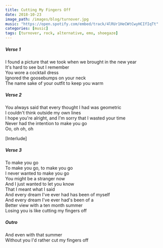 ```yaml
---
title: Cutting My Fingers Off
date: 2018-10-23
image_path: /images/blog/turnover.jpg
music: "https://open.spotify.com/embed/track/4lRUr1HeCWtCwyHCIfIqTt"
categories: [music]
tags: [turnover, rock, alternative, emo, shoegaze]
---
```


##### Verse 1
I found a picture that we took when we brought in the new year  
It's hard to see but I remember  
You wore a cocktail dress  
Ignored the goosebumps on your neck  
The name sake of your outfit to keep you warm  

##### Verse 2
You always said that every thought I had was geometric  
I couldn't think outside my own lines  
I hope you're alright, and I'm sorry that I wasted your time  
Never had the intention to make you go  
Oo, oh oh, oh  

[Interlude]  

##### Verse 3
To make you go  
To make you go, to make you go  
I never wanted to make you go  
You might be a stranger now  
And I just wanted to let you know  
That I meant what I said  
And every dream I've ever had has been of myself  
And every dream I've ever had's been of a  
Better view with a ten month summer  
Losing you is like cutting my fingers off  

##### Outro
And even with that summer  
Without you I'd rather cut my fingers off  
